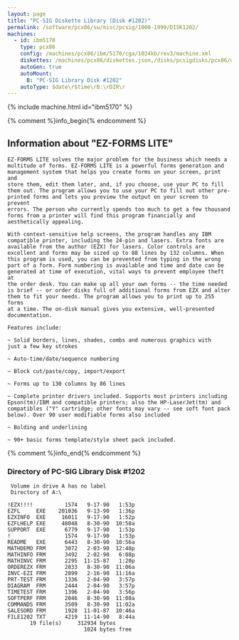 ```yaml
---
layout: page
title: "PC-SIG Diskette Library (Disk #1202)"
permalink: /software/pcx86/sw/misc/pcsig/1000-1999/DISK1202/
machines:
  - id: ibm5170
    type: pcx86
    config: /machines/pcx86/ibm/5170/cga/1024kb/rev3/machine.xml
    diskettes: /machines/pcx86/diskettes.json,/disks/pcsigdisks/pcx86/diskettes.json
    autoGen: true
    autoMount:
      B: "PC-SIG Library Disk #1202"
    autoType: $date\r$time\rB:\rDIR\r
---
```


{% include machine.html id="ibm5170" %}

{% comment %}info_begin{% endcomment %}

## Information about "EZ-FORMS LITE"

    EZ-FORMS LITE solves the major problem for the business which needs a
    multitude of forms. EZ-FORMS LITE is a powerful forms generation and
    management system that helps you create forms on your screen, print and
    store them, edit them later, and, if you choose, use your PC to fill
    them out. The program allows you to use your PC to fill out other pre-
    printed forms and lets you preview the output on your screen to prevent
    errors. The person who currently spends too much to get a few thousand
    forms from a printer will find this program financially and
    aesthetically appealing.
    
    With context-sensitive help screens, the program handles any IBM
    compatible printer, including the 24-pin and lasers. Extra fonts are
    available from the author (EZX) for lasers. Color controls are
    excellent and forms may be sized up to 88 lines by 132 columns. When
    this program is used, you can be prevented from typing in the wrong
    part of a form. Form numbering is available and time and date can be
    generated at time of execution, vital ways to prevent employee theft at
    the order desk. You can make up all your own forms -- the time needed
    is brief -- or order disks full of additional forms from EZX and alter
    them to fit your needs. The program allows you to print up to 255 forms
    at a time. The on-disk manual gives you extensive, well-presented
    documentation.
    
    Features include:
    
    ~ Solid borders, lines, shades, combs and numerous graphics with
    just a few key strokes
    
    ~ Auto-time/date/sequence numbering
    
    ~ Block cut/paste/copy, import/export
    
    ~ Forms up to 130 columns by 86 lines
    
    ~ Complete printer drivers included. Supports most printers including
    Epson(tm)/IBM and compatible printers; also the HP-LaserJet(tm) and
    compatibles ("Y" cartridge; other fonts may vary -- see soft font pack
    below). Over 90 user modifiable forms also included
    
    ~ Bolding and underlining
    
    ~ 90+ basic forms template/style sheet pack included.
{% comment %}info_end{% endcomment %}


### Directory of PC-SIG Library Disk #1202

     Volume in drive A has no label
     Directory of A:\

    !EZX!!!!          1574   9-17-90   1:53p
    EZFL     EXE    201036   9-13-90   1:36p
    EZXINFO  EXE     16011   9-17-90   1:52p
    EZFLHELP EXE     48048   8-30-90  10:58a
    SUPPORT  EXE      6779   9-17-90   1:53p
    !                 1574   9-17-90   1:53p
    README   EXE      6443   8-30-90  10:56a
    MATHDEMO FRM      3072   2-03-90  12:48p
    MATHINFO FRM      3492   2-02-90   6:08p
    MATHINVC FRM      2295  11-15-87   1:20p
    ORDEREZX FRM      2833   8-30-90  11:06a
    INVC-EZI FRM      2899   2-16-90  11:16a
    PRT-TEST FRM      1336   2-04-90   3:57p
    DIAGRAM  FRM      2444   2-04-90   3:57p
    TIMETEST FRM      1396   2-04-90   3:56p
    SOFTPERF FRM      2046   8-30-90  11:08a
    COMMANDS FRM      3509   8-30-90  11:02a
    SALESORD FRM      1928  11-01-87  10:46a
    FILE1202 TXT      4219  11-14-90   8:44a
           19 file(s)     312934 bytes
                            1024 bytes free
